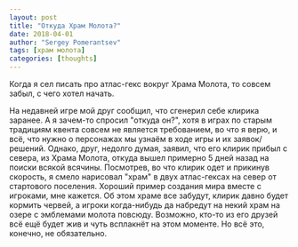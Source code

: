```yaml
---
layout: post
title: "Откуда Храм Молота?"
date: 2018-04-01
author: "Sergey Pomerantsev"
tags: [храм молота]
categories: [thoughts]
---
```


Когда я сел писать про атлас-гекс вокруг Храма Молота, то совсем забыл, с чего хотел начать. 
 
На недавней игре мой друг сообщил, что сгенерил себе клирика заранее. А я зачем-то спросил "откуда он?", хотя в играх по старым традициям квента совсем не является требованием, во что я верю, и всё, что нужно о персонажах мы узнаём в ходе игры и их заявок/решений. Однако, друг, недолго думая, заявил, что его клирик прибыл с севера, из Храма Молота, откуда вышел примерно 5 дней назад на поиски всякой всячины. Посмотрев, во что клирик одет и прикинув скорость, я смело нарисовал "храм" в двух атлас-гексах на север от стартового поселения. Хороший пример создания мира вместе с игроками, мне кажется. Об этом храме все забудут, клирик давно будет кормить червей, а игроки когда-нибудь да набредут на некий храм на озере с эмблемами молота повсюду. Возможно, кто-то из его друзей всё ещё будет жив и чуть всплакнёт на этом моменте. Но всё это, конечно, не обязательно.
